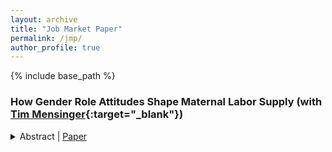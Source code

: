 ```yaml
---
layout: archive
title: "Job Market Paper"
permalink: /jmp/
author_profile: true
---
```


{% include base_path %}

### How Gender Role Attitudes Shape Maternal Labor Supply (with [Tim Mensinger](https://tmensinger.com/){:target="\_blank"})

<details>
    <summary>
      Abstract | 
      <a  href="https://christian-zimpelmann.eu/files/zimpelmann_labor_supply_attitudes.pdf" role="button" target="_blank">Paper</a>
      </summary>    
We examine the influence of gender role attitudes, specifically views about the appropriate role of mothers, on post-childbirth employment decisions. German panel data reveals that mothers with traditional attitudes are 15% less likely to work during early motherhood than their egalitarian counterparts. Among working mothers, those with traditional attitudes work four hours less per week, and these differences persist for at least seven years. Fathers' attitudes also predict maternal labor supply, highlighting joint decision-making within couples. Examining the interaction of attitudes with changes in economic incentives, we find that the introduction of a cash-for-care payment for parents who abstain from using public childcare substantially reduced the labor supply of traditional mothers, whereas egalitarian mothers' labor supply remained unaffected. Moreover, a structural life-cycle model of female labor supply demonstrates that labor supply elasticities are substantially larger for traditional mothers while a counterfactual policy facilitating full-time childcare access has a more pronounced effect on egalitarian mothers. Our findings stress that gender role attitudes mediate the effects of policies, which implies that measured average policy effects cannot easily be transferred to other contexts, e.g., over time or to other countries, without accounting for differences in attitudes.
</details>